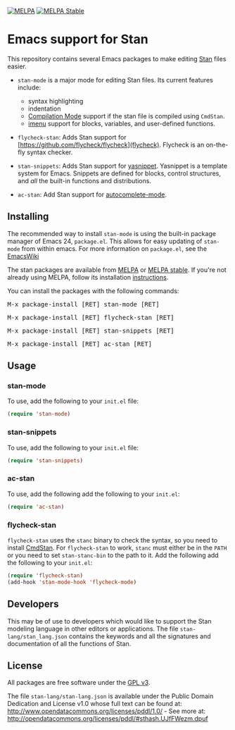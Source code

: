 [![MELPA](http://melpa.org/packages/stan-mode-badge.svg)](http://melpa.org/#/stan-mode)
[![MELPA Stable](http://stable.melpa.org/packages/stan-mode-badge.svg)](http://stable.melpa.org/#/stan-mode)

# Emacs support for Stan

This repository contains several Emacs packages to make editing [Stan](https://code.google.com/p/stan/) files easier.

- `stan-mode` is a major mode for editing Stan files.
  Its current features include:

  - syntax highlighting
  - indentation
  - [Compilation Mode](https://www.gnu.org/software/emacs/manual/html_node/emacs/Compilation-Mode.html) support if the stan file is compiled using `CmdStan`.
  - [imenu](http://www.emacswiki.org/emacs/ImenuMode) support for blocks, variables, and user-defined functions.

- `flycheck-stan`: Adds Stan support for [https://github.com/flycheck/flycheck](flycheck). Flycheck is an on-the-fly syntax checker.
- `stan-snippets`: Adds Stan support for [yasnippet](https://github.com/capitaomorte/yasnippet). Yasnippet is a template system for Emacs. Snippets are defined for blocks, control structures, and *all* the built-in functions and distributions.
- `ac-stan`: Add Stan support for [autocomplete-mode](http://cx4a.org/software/auto-complete/).

## Installing

The recommended way to install `stan-mode` is using the built-in package manager of Emacs 24, `package.el`.
This allows for easy updating of `stan-mode` from within emacs.
For more information on `package.el`, see the [EmacsWiki](http://emacswiki.org/emacs/ELPA)

The stan packages are available from [MELPA](http://melpa.org) or [MELPA stable](http://stable.melpa.org).
If you're not already using MELPA, follow its installation [instructions](http://melpa.org/#/getting-started).

You can install the packages with the following commands:

<kbd>M-x package-install [RET] stan-mode [RET]</kbd>

<kbd>M-x package-install [RET] flycheck-stan [RET]</kbd>

<kbd>M-x package-install [RET] stan-snippets [RET]</kbd>

<kbd>M-x package-install [RET] ac-stan [RET]</kbd>

## Usage

### stan-mode

To use, add the following to your `init.el` file:
```lisp
(require 'stan-mode)
```

### stan-snippets

To use, add the following to your `init.el` file:
```lisp
(require 'stan-snippets)
```

### ac-stan

To use, add the following add the following to your `init.el`:
```lisp
(require 'ac-stan)
```

### flycheck-stan

`flycheck-stan` uses the `stanc` binary to check the syntax, so you need to install [CmdStan](http://mc-stan.org/cmdstan.html).
For `flycheck-stan` to work, `stanc` must either be in the `PATH` or you need to set `stan-stanc-bin` to the path to it.
Add the following add the following to your `init.el`:
```lisp
(require 'flycheck-stan)
(add-hook 'stan-mode-hook 'flycheck-mode)
```

## Developers

This may be of use to developers which would like to support the Stan modeling language in other editors or applications.
The file `stan-lang/stan_lang.json` contains the keywords and all the signatures and documentation of all the functions of Stan.

## License

All packages are free software under the [GPL v3](http://www.gnu.org/licenses/gpl-3.0.html).

The file `stan-lang/stan-lang.json` is available under the Public Domain Dedication and License v1.0 whose full text can be found at: http://www.opendatacommons.org/licenses/pddl/1.0/ - See more at: http://opendatacommons.org/licenses/pddl/#sthash.UJfFWezm.dpuf

<!--  LocalWords:  stan imenu yasnippet flymake MELPA kbd RET init '
 -->
<!--  LocalWords:  mapc EmacsWiki cd 'load 'stan 'flymake Aquamacs 
 -->
<!--  LocalWords:  GPL stanc ' 'load 'stan autocomplete setq 'flymake
 -->
<!--  LocalWords:  lang json el emacs CmdStan flycheck 'stan v3
 -->
<!--  LocalWords:  'ac 'flycheck v1
 -->
